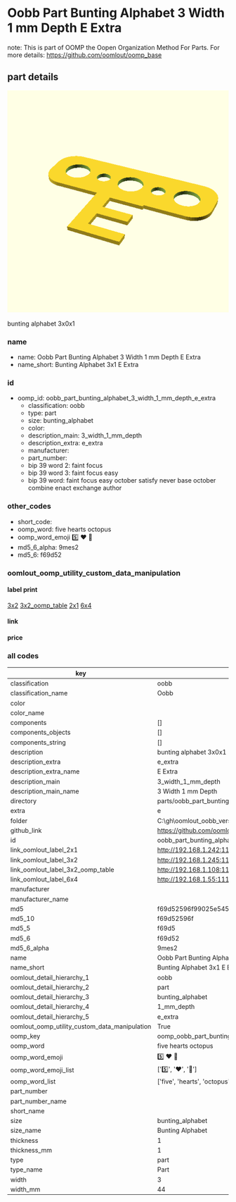# Oobb Part Bunting Alphabet 3 Width 1 mm Depth E Extra  

note: This is part of OOMP the Oopen Organization Method For Parts. For more details: https://github.com/oomlout/oomp_base

##  part details
  

[![](3dpr.png)](3dpr.png)

bunting alphabet 3x0x1



### name
* name: Oobb Part Bunting Alphabet 3 Width 1 mm Depth E Extra
* name_short: Bunting Alphabet 3x1 E Extra
### id
* oomp_id: oobb_part_bunting_alphabet_3_width_1_mm_depth_e_extra
  * classification: oobb
  * type: part
  * size: bunting_alphabet
  * color: 
  * description_main: 3_width_1_mm_depth
  * description_extra: e_extra
  * manufacturer: 
  * part_number: 
  * bip 39 word 2: faint focus
  * bip 39 word 3: faint focus easy
  * bip 39 word: faint focus easy october satisfy never base october combine enact exchange author

### other_codes
* short_code: 
* oomp_word: five hearts octopus
* oomp_word_emoji :five: :hearts: :octopus:
* md5_6_alpha: 9mes2
* md5_6: f69d52






### oomlout_oomp_utility_custom_data_manipulation
#### label print
[3x2](http://192.168.1.245:1112/?label=oomp%209mes2)
[3x2_oomp_table](http://192.168.1.108:1112/?label=oomp%209mes2)
[2x1](http://192.168.1.242:1112/?label=oomp%209mes2)
[6x4](http://192.168.1.55:1112/?label=oomp%209mes2)    

#### link

                              

#### price







### all codes 
| key | value |  
| --- | --- |  
| classification | oobb |  
| classification_name | Oobb |  
| color |  |  
| color_name |  |  
| components | [] |  
| components_objects | [] |  
| components_string | [] |  
| description | bunting alphabet 3x0x1 |  
| description_extra | e_extra |  
| description_extra_name | E Extra |  
| description_main | 3_width_1_mm_depth |  
| description_main_name | 3 Width 1 mm Depth |  
| directory | parts/oobb_part_bunting_alphabet_3_width_1_mm_depth_e_extra |  
| extra | e |  
| folder | C:\gh\oomlout_oobb_version_4_generated_parts\things\oobb_part_bunting_alphabet_3_width_1_mm_depth_e_extra |  
| github_link | https://github.com/oomlout/oomlout_oomp_part_src/tree/main/parts/oobb_part_bunting_alphabet_3_width_1_mm_depth_e_extra |  
| id | oobb_part_bunting_alphabet_3_width_1_mm_depth_e_extra |  
| link_oomlout_label_2x1 | http://192.168.1.242:1112/?label=oomp%209mes2 |  
| link_oomlout_label_3x2 | http://192.168.1.245:1112/?label=oomp%209mes2 |  
| link_oomlout_label_3x2_oomp_table | http://192.168.1.108:1112/?label=oomp%209mes2 |  
| link_oomlout_label_6x4 | http://192.168.1.55:1112/?label=oomp%209mes2 |  
| manufacturer |  |  
| manufacturer_name |  |  
| md5 | f69d52596f99025e545fa9908b968a8f |  
| md5_10 | f69d52596f |  
| md5_5 | f69d5 |  
| md5_6 | f69d52 |  
| md5_6_alpha | 9mes2 |  
| name | Oobb Part Bunting Alphabet 3 Width 1 mm Depth E Extra |  
| name_short | Bunting Alphabet 3x1 E Extra |  
| oomlout_detail_hierarchy_1 | oobb |  
| oomlout_detail_hierarchy_2 | part |  
| oomlout_detail_hierarchy_3 | bunting_alphabet |  
| oomlout_detail_hierarchy_4 | 1_mm_depth |  
| oomlout_detail_hierarchy_5 | e_extra |  
| oomlout_oomp_utility_custom_data_manipulation | True |  
| oomp_key | oomp_oobb_part_bunting_alphabet_3_width_1_mm_depth_e_extra |  
| oomp_word | five hearts octopus |  
| oomp_word_emoji | :five: :hearts: :octopus: |  
| oomp_word_emoji_list | [':five:', ':hearts:', ':octopus:'] |  
| oomp_word_list | ['five', 'hearts', 'octopus'] |  
| part_number |  |  
| part_number_name |  |  
| short_name |  |  
| size | bunting_alphabet |  
| size_name | Bunting Alphabet |  
| thickness | 1 |  
| thickness_mm | 1 |  
| type | part |  
| type_name | Part |  
| width | 3 |  
| width_mm | 44 |  
